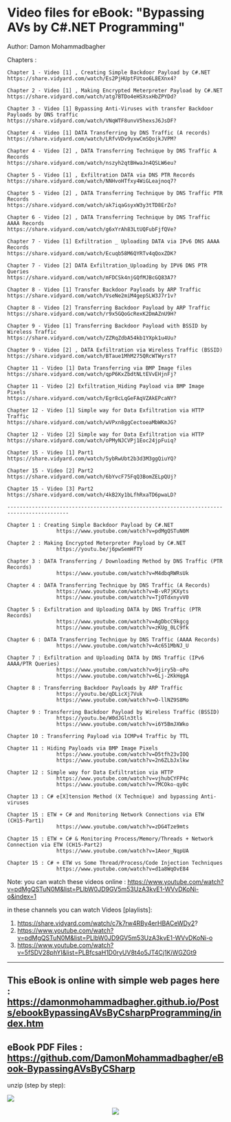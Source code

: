 # Video files for eBook: "Bypassing AVs by C#.NET Programming"

Author: Damon Mohammadbagher

Chapters :

    
    Chapter 1 - Video [1] , Creating Simple Backdoor Payload by C#.NET
    https://share.vidyard.com/watch/Es2PjHUptFUtoo6L8EXnx4?

    Chapter 2 - Video [1] , Making Encrypted Meterpreter Payload by C#.NET
    https://share.vidyard.com/watch/atg7BTDo4eHSXsxHbZPYDd?

    Chapter 3 - Video [1] Bypassing Anti-Viruses with transfer Backdoor Payloads by DNS traffic
    https://share.vidyard.com/watch/VNqWTF8unvV5hexsJ6JsDF?

    Chapter 4 - Video [1] DATA Transferring by DNS Traffic (A records)
    https://share.vidyard.com/watch/LRfvVDv9yxwCmSQojkJVPM?

    Chapter 4 - Video [2] , DATA Transferring Technique by DNS Traffic A Records
    https://share.vidyard.com/watch/nszyh2qtBHwaJn4QSLW6eu?

    Chapter 5 - Video [1] , Exfiltration DATA via DNS PTR Records
    https://share.vidyard.com/watch/NNHvoHTfxy4WiGLeajnoq7?

    Chapter 5 - Video [2] , DATA Transferring Technique by DNS Traffic PTR Records
    https://share.vidyard.com/watch/ak7iqaGsyxW3y3tTD8ErZo?

    Chapter 6 - Video [2] , DATA Transferring Technique by DNS Traffic AAAA Records
    https://share.vidyard.com/watch/g6xYrAh83LtUQFubFjfQVe?

    Chapter 7 - Video [1] Exfiltration _ Uploading DATA via IPv6 DNS AAAA Records
    https://share.vidyard.com/watch/Ecuqb58M6QYRTv4qQoxZDK?

    Chapter 7 - Video [2] DATA Exfiltration_Uploading by IPV6 DNS PTR Queries
    https://share.vidyard.com/watch/mFDCSk4njGQfMJBcGQ83A7?

    Chapter 8 - Video [1] Transfer Backdoor Payloads by ARP Traffic
    https://share.vidyard.com/watch/VseNe2miM4gepSLW3J7r1v?

    Chapter 8 - Video [2] Transferring Backdoor Payload by ARP Traffic
    https://share.vidyard.com/watch/r9x5GQoGcRexK2DmAZnU9H?

    Chapter 9 - Video [1] Transferring Backdoor Payload with BSSID by Wireless Traffic
    https://share.vidyard.com/watch/ZZRqZdbA54kb1YXpk1u4Uu?

    Chapter 9 - Video [2] , DATA Exfiltration via Wireless Traffic (BSSID)
    https://share.vidyard.com/watch/BTaue1MhM275QRcWTWyrsT?

    Chapter 11 - Video [1] Data Transferring via BMP Image files
    https://share.vidyard.com/watch/qpP6KxZbdtNLtEVvEHjnFj?

    Chapter 11 - Video [2] Exfiltration_Hiding Payload via BMP Image Pixels
    https://share.vidyard.com/watch/Egr8cLqGeFAqVZAkEPcaNY?

    Chapter 12 - Video [1] Simple way for Data Exfiltration via HTTP Traffic
    https://share.vidyard.com/watch/wVPxn8ggCectoeaMbWKmJG?

    Chapter 12 - Video [2] Simple way for Data Exfiltration via HTTP
    https://share.vidyard.com/watch/oPMyNJCVPj1Eoc24jpFuiq?

    Chapter 15 - Video [1] Part1 
    https://share.vidyard.com/watch/5ybRwUbt2b3d3M3ggQiuYQ?

    Chapter 15 - Video [2] Part2
    https://share.vidyard.com/watch/6bYvcF75FqQ3BomZELpQUj?

    Chapter 15 - Video [3] Part2 
    https://share.vidyard.com/watch/4kB2Xy1bLfhRxaTD6pwaLD?
    
    ------------------------------------------------------------------------------------------

    Chapter 1 : Creating Simple Backdoor Payload by C#.NET
                    https://www.youtube.com/watch?v=pdMgQSTuN0M
                    
    Chapter 2 : Making Encrypted Meterpreter Payload by C#.NET
                    https://youtu.be/j6pwSemHfTY
                    
    Chapter 3 : DATA Transferring / Downloading Method by DNS Traffic (PTR Records)
                    https://www.youtube.com/watch?v=M4dbqRWRsUk
                    
    Chapter 4 : DATA Transferring Technique by DNS Traffic (A Records)
                    https://www.youtube.com/watch?v=B-vR7jKXyts
                    https://www.youtube.com/watch?v=TjOTdxnyvV0
                    
    Chapter 5 : Exfiltration and Uploading DATA by DNS Traffic (PTR Records)
                    https://www.youtube.com/watch?v=AgDbcC9kgcg
                    https://www.youtube.com/watch?v=zKUg_0LC9fk
                    
    Chapter 6 : DATA Transferring Technique by DNS Traffic (AAAA Records)
                    https://www.youtube.com/watch?v=Ac651MbNJ_U
                    
    Chapter 7 : Exfiltration and Uploading DATA by DNS Traffic (IPv6 AAAA/PTR Queries)
                    https://www.youtube.com/watch?v=9jiry5b-oPo
                    https://www.youtube.com/watch?v=6Lj-2KkHqgA
                    
    Chapter 8 : Transferring Backdoor Payloads by ARP Traffic
                    https://youtu.be/qDLicXj7Vuk
                    https://www.youtube.com/watch?v=O-llNZ9S8Mo
                    
    Chapter 9 : Transferring Backdoor Payload by Wireless Traffic (BSSID)
                    https://youtu.be/W0dJGln3tls
                    https://www.youtube.com/watch?v=i6Y5BmJXWko
                    
    Chapter 10 : Transferring Payload via ICMPv4 Traffic by TTL
    
    Chapter 11 : Hiding Payloads via BMP Image Pixels 
                    https://www.youtube.com/watch?v=D5tfh23vIOQ
                    https://www.youtube.com/watch?v=2n6ZLbJxlkw
                    
    Chapter 12 : Simple way for Data Exfiltration via HTTP
                    https://www.youtube.com/watch?v=vjhubCYFP4c
                    https://www.youtube.com/watch?v=7MCOko-qy0c
                    
    Chapter 13 : C# e[X]tension Method (X Technique) and bypassing Anti-viruses
    
    Chapter 15 : ETW + C# and Monitoring Network Connections via ETW (CH15-Part1)
                    https://www.youtube.com/watch?v=zDG4Tze9mts
                    
    Chapter 15 : ETW + C# & Monitoring Process/Memory/Threads + Network Connection via ETW (CH15-Part2)
                    https://www.youtube.com/watch?v=1Aeor_NqpUA
                    
    Chapter 15 : C# + ETW vs Some Thread/Process/Code Injection Techniques
                    https://www.youtube.com/watch?v=d1a8WqOvE84

    
Note: you can watch these videos online : https://www.youtube.com/watch?v=pdMgQSTuN0M&list=PLlbW0JD9GV5m53UzA3kvE1-WVvDKoNi-o&index=1

in these channels you can watch Videos [playlists]:
1. https://share.vidyard.com/watch/c7k7rw4RBy4erHBACeWDy2?
2. https://www.youtube.com/watch?v=pdMgQSTuN0M&list=PLlbW0JD9GV5m53UzA3kvE1-WVvDKoNi-o
3. https://www.youtube.com/watch?v=5fSDV28phYI&list=PLBfcsaH1D0ryUV8t4o5JT4Cj1KiWGZGt9
-------------
This eBook is online with simple web pages here : https://damonmohammadbagher.github.io/Posts/ebookBypassingAVsByCsharpProgramming/index.htm
-------------
eBook PDF Files : https://github.com/DamonMohammadbagher/eBook-BypassingAVsByCSharp
-------------
unzip (step by step):

  ![](https://github.com/DamonMohammadbagher/Videos-BypassingAVsByCSharp/blob/master/unzip.png)

<p align="center">
    <a href="https://hits.seeyoufarm.com"><img src="https://hits.seeyoufarm.com/api/count/incr/badge.svg?url=https://github.com/DamonMohammadbagher/Videos-BypassingAVsByCSharp"/></a>
</p>

